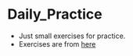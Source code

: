# Daily_Practice

- Just small exercises for practice.
- Exercises are from [here](http://www.cplusplus.com/forum/articles/12974/)
